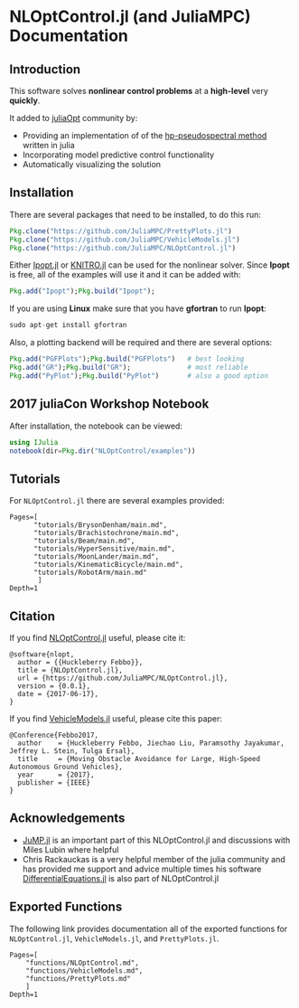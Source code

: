 # NLOptControl.jl (and JuliaMPC) Documentation


## Introduction

This software solves **nonlinear control problems** at a **high-level** very **quickly**.

It added to [juliaOpt](http://www.juliaopt.org/) community by:
 * Providing an implementation of of the [hp-pseudospectral method](http://vdol.mae.ufl.edu/JournalPublications/TOMS-GPOPS-II-August-2013.pdf) written in julia
 * Incorporating model predictive control functionality
 * Automatically visualizing the solution

## Installation

There are several packages that need to be installed, to do this run:
```julia
Pkg.clone("https://github.com/JuliaMPC/PrettyPlots.jl")
Pkg.clone("https://github.com/JuliaMPC/VehicleModels.jl")
Pkg.clone("https://github.com/JuliaMPC/NLOptControl.jl")
```

Either [Ipopt.jl](https://github.com/JuliaOpt/Ipopt.jl) or [KNITRO.jl](https://github.com/JuliaOpt/KNITRO.jl) can be used for the nonlinear solver. Since **Ipopt** is free, all of the examples will use it and it can be added with:
```julia
Pkg.add("Ipopt");Pkg.build("Ipopt");
```

If you are using **Linux** make sure that you have **gfortran** to run **Ipopt**:
```julia
sudo apt-get install gfortran
```

Also, a plotting backend will be required and there are several options:
```julia
Pkg.add("PGFPlots");Pkg.build("PGFPlots")   # best looking
Pkg.add("GR");Pkg.build("GR");              # most reliable
Pkg.add("PyPlot");Pkg.build("PyPlot")       # also a good option  
```

## 2017 juliaCon Workshop Notebook

After installation, the notebook can be viewed:
```julia
using IJulia
notebook(dir=Pkg.dir("NLOptControl/examples"))
```

## Tutorials

For `NLOptControl.jl` there are several examples provided:

```@contents
Pages=[
      "tutorials/BrysonDenham/main.md",
      "tutorials/Brachistochrone/main.md",
      "tutorials/Beam/main.md",
      "tutorials/HyperSensitive/main.md",
      "tutorials/MoonLander/main.md",
      "tutorials/KinematicBicycle/main.md",
      "tutorials/RobotArm/main.md"
       ]
Depth=1
```

## Citation
If you find [NLOptControl.jl](https://github.com/JuliaMPC/NLOptControl.jl) useful, please cite it:
```
@software{nlopt,
  author = {{Huckleberry Febbo}},
  title = {NLOptControl.jl},
  url = {https://github.com/JuliaMPC/NLOptControl.jl},
  version = {0.0.1},
  date = {2017-06-17},
}
```

If you find [VehicleModels.jl](https://github.com/JuliaMPC/VehicleModels.jl) useful, please cite this paper:
```
@Conference{Febbo2017,
  author    = {Huckleberry Febbo, Jiechao Liu, Paramsothy Jayakumar, Jeffrey L. Stein, Tulga Ersal},
  title     = {Moving Obstacle Avoidance for Large, High-Speed Autonomous Ground Vehicles},
  year      = {2017},
  publisher = {IEEE}
}
```

## Acknowledgements
* [JuMP.jl](https://jump.readthedocs.io/en/latest/) is an important part of this NLOptControl.jl and discussions with Miles Lubin where helpful
* Chris Rackauckas is a very helpful member of the julia community and has provided me support and advice multiple times his software [DifferentialEquations.jl](https://github.com/JuliaDiffEq/DifferentialEquations.jl) is also part of NLOptControl.jl

## Exported Functions

The following link provides documentation all of the exported functions for `NLOptControl.jl`, `VehicleModels.jl`, and `PrettyPlots.jl`.

```@contents
Pages=[
    "functions/NLOptControl.md",
    "functions/VehicleModels.md",
    "functions/PrettyPlots.md"
    ]
Depth=1
```

